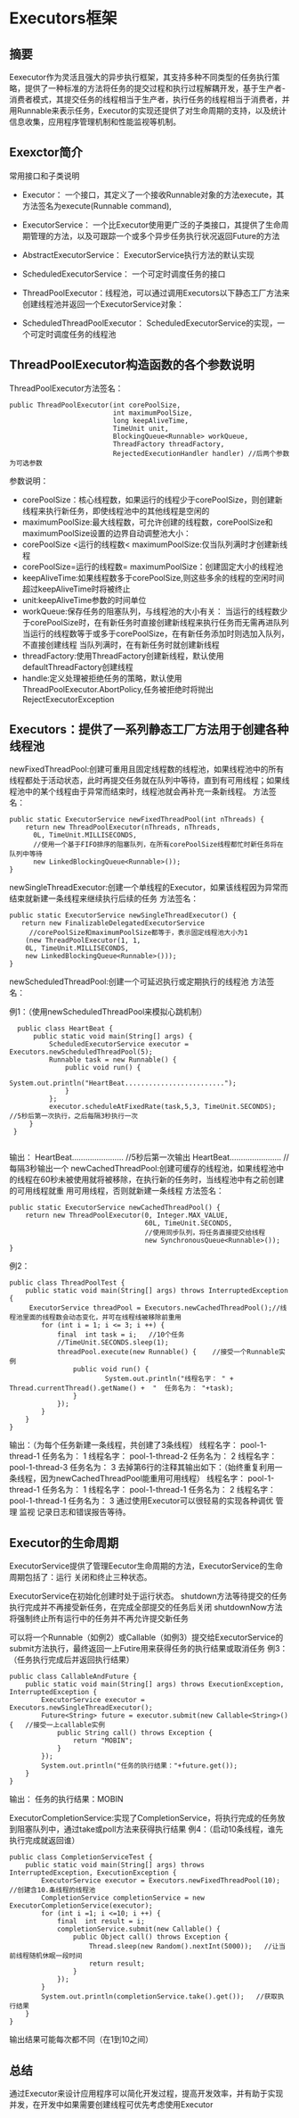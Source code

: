 # Executors框架

## 摘要

Eexecutor作为灵活且强大的异步执行框架，其支持多种不同类型的任务执行策略，提供了一种标准的方法将任务的提交过程和执行过程解耦开发，基于生产者-消费者模式，其提交任务的线程相当于生产者，执行任务的线程相当于消费者，并用Runnable来表示任务，Executor的实现还提供了对生命周期的支持，以及统计信息收集，应用程序管理机制和性能监视等机制。
 
## Exexctor简介

常用接口和子类说明
* Executor：
	一个接口，其定义了一个接收Runnable对象的方法execute，其方法签名为execute(Runnable command),
 
* ExecutorService：
	一个比Executor使用更广泛的子类接口，其提供了生命周期管理的方法，以及可跟踪一个或多个异步任务执行状况返回Future的方法
 
* AbstractExecutorService：
	ExecutorService执行方法的默认实现
 
* ScheduledExecutorService：
	一个可定时调度任务的接口
 
* ThreadPoolExecutor：线程池，可以通过调用Executors以下静态工厂方法来创建线程池并返回一个ExecutorService对象：
 
* ScheduledThreadPoolExecutor：
	ScheduledExecutorService的实现，一个可定时调度任务的线程池

 
## ThreadPoolExecutor构造函数的各个参数说明
ThreadPoolExecutor方法签名：

```
public ThreadPoolExecutor(int corePoolSize,
                          int maximumPoolSize,
                          long keepAliveTime,
                          TimeUnit unit,
                          BlockingQueue<Runnable> workQueue,
                          ThreadFactory threadFactory,
                          RejectedExecutionHandler handler) //后两个参数为可选参数
```
参数说明：
* corePoolSize：核心线程数，如果运行的线程少于corePoolSize，则创建新线程来执行新任务，即使线程池中的其他线程是空闲的
* maximumPoolSize:最大线程数，可允许创建的线程数，corePoolSize和maximumPoolSize设置的边界自动调整池大小：
* corePoolSize <运行的线程数< maximumPoolSize:仅当队列满时才创建新线程
* corePoolSize=运行的线程数= maximumPoolSize：创建固定大小的线程池
* keepAliveTime:如果线程数多于corePoolSize,则这些多余的线程的空闲时间超过keepAliveTime时将被终止
* unit:keepAliveTime参数的时间单位
* workQueue:保存任务的阻塞队列，与线程池的大小有关：
  当运行的线程数少于corePoolSize时，在有新任务时直接创建新线程来执行任务而无需再进队列
  当运行的线程数等于或多于corePoolSize，在有新任务添加时则选加入队列，不直接创建线程
  当队列满时，在有新任务时就创建新线程
* threadFactory:使用ThreadFactory创建新线程，默认使用defaultThreadFactory创建线程
* handle:定义处理被拒绝任务的策略，默认使用ThreadPoolExecutor.AbortPolicy,任务被拒绝时将抛出RejectExecutorException
 
## Executors：提供了一系列静态工厂方法用于创建各种线程池
   newFixedThreadPool:创建可重用且固定线程数的线程池，如果线程池中的所有线程都处于活动状态，此时再提交任务就在队列中等待，直到有可用线程；如果线程池中的某个线程由于异常而结束时，线程池就会再补充一条新线程。
方法签名：

```
public static ExecutorService newFixedThreadPool(int nThreads) {
    return new ThreadPoolExecutor(nThreads, nThreads,
	  0L, TimeUnit.MILLISECONDS,
	  //使用一个基于FIFO排序的阻塞队列，在所有corePoolSize线程都忙时新任务将在队列中等待
	  new LinkedBlockingQueue<Runnable>());
}
```
   newSingleThreadExecutor:创建一个单线程的Executor，如果该线程因为异常而结束就新建一条线程来继续执行后续的任务
方法签名：

```
public static ExecutorService newSingleThreadExecutor() {
   return new FinalizableDelegatedExecutorService
     //corePoolSize和maximumPoolSize都等于，表示固定线程池大小为1
    (new ThreadPoolExecutor(1, 1,
    0L, TimeUnit.MILLISECONDS,
    new LinkedBlockingQueue<Runnable>()));
}
```
   newScheduledThreadPool:创建一个可延迟执行或定期执行的线程池
方法签名：


例1：（使用newScheduledThreadPool来模拟心跳机制）

```
  public class HeartBeat {
      public static void main(String[] args) {
          ScheduledExecutorService executor = Executors.newScheduledThreadPool(5);
          Runnable task = new Runnable() {
              public void run() {
                  System.out.println("HeartBeat.........................");
              }
          };
          executor.scheduleAtFixedRate(task,5,3, TimeUnit.SECONDS);   //5秒后第一次执行，之后每隔3秒执行一次
     }
 }
 
```
输出：
HeartBeat....................... //5秒后第一次输出
HeartBeat....................... //每隔3秒输出一个
   newCachedThreadPool:创建可缓存的线程池，如果线程池中的线程在60秒未被使用就将被移除，在执行新的任务时，当线程池中有之前创建的可用线程就重      用可用线程，否则就新建一条线程
方法签名：
```
public static ExecutorService newCachedThreadPool() {
    return new ThreadPoolExecutor(0, Integer.MAX_VALUE,
                                  60L, TimeUnit.SECONDS,
                                  //使用同步队列，将任务直接提交给线程
                                  new SynchronousQueue<Runnable>());
}
``` 
例2：

```
public class ThreadPoolTest {
    public static void main(String[] args) throws InterruptedException {
     ExecutorService threadPool = Executors.newCachedThreadPool();//线程池里面的线程数会动态变化，并可在线程线被移除前重用
        for (int i = 1; i <= 3; i ++) {
            final  int task = i;   //10个任务
            //TimeUnit.SECONDS.sleep(1);
            threadPool.execute(new Runnable() {    //接受一个Runnable实例
                public void run() {
                        System.out.println("线程名字： " + Thread.currentThread().getName() +  "  任务名为： "+task);
                }
            });
        }
    }
}
```
输出：（为每个任务新建一条线程，共创建了3条线程）
线程名字： pool-1-thread-1 任务名为： 1
线程名字： pool-1-thread-2 任务名为： 2
线程名字： pool-1-thread-3 任务名为： 3
去掉第6行的注释其输出如下：（始终重复利用一条线程，因为newCachedThreadPool能重用可用线程）
线程名字： pool-1-thread-1 任务名为： 1
线程名字： pool-1-thread-1 任务名为： 2
线程名字： pool-1-thread-1 任务名为： 3
通过使用Executor可以很轻易的实现各种调优  管理  监视  记录日志和错误报告等待。
 
## Executor的生命周期
ExecutorService提供了管理Eecutor生命周期的方法，ExecutorService的生命周期包括了：运行  关闭和终止三种状态。
 
ExecutorService在初始化创建时处于运行状态。
shutdown方法等待提交的任务执行完成并不再接受新任务，在完成全部提交的任务后关闭
shutdownNow方法将强制终止所有运行中的任务并不再允许提交新任务
 
可以将一个Runnable（如例2）或Callable（如例3）提交给ExecutorService的submit方法执行，最终返回一上Futire用来获得任务的执行结果或取消任务
例3：（任务执行完成后并返回执行结果）

```
public class CallableAndFuture {
    public static void main(String[] args) throws ExecutionException, InterruptedException {
        ExecutorService executor = Executors.newSingleThreadExecutor();
        Future<String> future = executor.submit(new Callable<String>() {   //接受一上callable实例
            public String call() throws Exception {
                return "MOBIN";
            }
        });
        System.out.println("任务的执行结果："+future.get());
    }
}
```

输出：
任务的执行结果：MOBIN
 
ExecutorCompletionService:实现了CompletionService，将执行完成的任务放到阻塞队列中，通过take或poll方法来获得执行结果
例4：（启动10条线程，谁先执行完成就返回谁）

```
public class CompletionServiceTest {
    public static void main(String[] args) throws InterruptedException, ExecutionException {
        ExecutorService executor = Executors.newFixedThreadPool(10);        //创建含10.条线程的线程池
        CompletionService completionService = new ExecutorCompletionService(executor);
        for (int i =1; i <=10; i ++) {
            final  int result = i;
            completionService.submit(new Callable() {
                public Object call() throws Exception {
                    Thread.sleep(new Random().nextInt(5000));   //让当前线程随机休眠一段时间
                    return result;
                }
            });
        }
        System.out.println(completionService.take().get());   //获取执行结果
    }
}
```
输出结果可能每次都不同（在1到10之间）

## 总结
通过Executor来设计应用程序可以简化开发过程，提高开发效率，并有助于实现并发，在开发中如果需要创建线程可优先考虑使用Executor
 
  
 
 
 